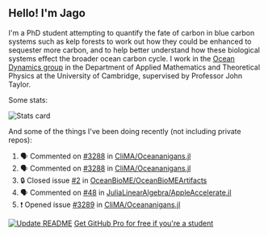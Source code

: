 ## Hello! I'm Jago

I'm a PhD student attempting to quantify the fate of carbon in blue carbon systems such as kelp forests to work out how they could be enhanced to sequester more carbon, and to help better understand how these biological systems effect the broader ocean carbon cycle. I work in the <a href="https://www.damtp.cam.ac.uk/user/jrt51/" class="emph">Ocean Dynamics group</a> in the Department of Applied Mathematics and Theoretical Physics at the University of Cambridge, supervised by Professor John Taylor.

Some stats:
<!--
![](https://raw.githubusercontent.com/jagoosw/jagoosw/main/profile-summary-card-output/nord_dark/0-profile-details.svg)
![](https://raw.githubusercontent.com/jagoosw/jagoosw/main/profile-summary-card-output/nord_dark/3-stats.svg)
![](https://raw.githubusercontent.com/jagoosw/jagoosw/main/profile-summary-card-output/nord_dark/4-productive-time.svg)
-->
![Stats card](https://github-readme-stats.vercel.app/api?username=jagoosw&count_private=true&show_icons=true&theme=transparent&hide_title=true&rank_icon=percentile&show=reviews)

And some of the things I've been doing recently (not including private repos):
<!--START_SECTION:activity-->
1. 🗣 Commented on [#3288](https://github.com/CliMA/Oceananigans.jl/pull/3288#issuecomment-1734214155) in [CliMA/Oceananigans.jl](https://github.com/CliMA/Oceananigans.jl)
2. 🗣 Commented on [#3288](https://github.com/CliMA/Oceananigans.jl/pull/3288#issuecomment-1734211968) in [CliMA/Oceananigans.jl](https://github.com/CliMA/Oceananigans.jl)
3. 🔒 Closed issue [#2](https://github.com/OceanBioME/OceanBioMEArtifacts/issues/2) in [OceanBioME/OceanBioMEArtifacts](https://github.com/OceanBioME/OceanBioMEArtifacts)
4. 🗣 Commented on [#48](https://github.com/JuliaLinearAlgebra/AppleAccelerate.jl/issues/48#issuecomment-1734193248) in [JuliaLinearAlgebra/AppleAccelerate.jl](https://github.com/JuliaLinearAlgebra/AppleAccelerate.jl)
5. ❗ Opened issue [#3289](https://github.com/CliMA/Oceananigans.jl/issues/3289) in [CliMA/Oceananigans.jl](https://github.com/CliMA/Oceananigans.jl)
<!--END_SECTION:activity-->


[![Update README](https://github.com/jagoosw/jagoosw/actions/workflows/update-readme.yml/badge.svg)](https://github.com/jagoosw/jagoosw/actions/workflows/update-readme.yml)
[Get GitHub Pro for free if you're a student](https://education.github.com/pack)


